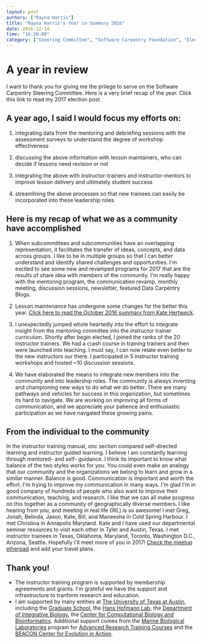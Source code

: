 ```yaml
---
layout: post
authors: ["Rayna Harris"]
title: "Rayna Harris's Year in Summary 2016"
date: 2016-12-14
time: "16:20:00"
category: ["Steering Committee", "Software Carpentry Foundation", "Election 2016"]
---
```


# A year in review 
I want to thank you for giving me the prilege to serve on the Software Carpentry Steering Committee. Here is a very brief recap of the year. Click this link to read my 2017 election post. 

## A year ago, I said I would focus my efforts on:

1. integrating data from the mentoring and debriefing sessions with the assessment surveys to understand the degree of workshop effectiveness 

2. discussing the above information with lesson maintainers, who can decide if lessons need revision or not

3. integrating the above with instructor-trainers and instructor-mentors to improve lesson delivery and ultimately student success

4. streamlining the above processes so that new trainees can easily be incorporated into these leadership roles

## Here is my recap of what we as a community have accomplished

1. When subcommittees and subcommunities have an overlapping representation, it facilitates the transfer of ideas, concepts, and data across groups. I like to be in multiple groups so that I can better understand and identify shared challenges and opportunities. I'm excited to see some new and revamped programs for 2017 that are the results of share idea with members of the community. I'm really happy with the mentoring program, the communication revamp, monthly meeting, discussion sessions, newsletter, featured Data Carpentry Blogs. 

2. Lesson maintenance has undergone some changes for the better this year. [Click here to read the October 2016 summary from Kate Hertweck](https://software-carpentry.org/blog/2016/10/maintainers-meeting.html).

3. I unexpectedly jumped whole heartedly into the effort to integrate insight from the mentoring committee into the instructor trainer curriculum. Shortly after begin elected, I joined the ranks of the 20 instructor trainers. We had a crash course in training trainers and then were launched into teaching. I must say, I can now relate even better to the new instructors our there. I participated in 5 instructor training workshops and hosted ~10 discussion sessions. 

4. We have elaborated the means to integrate new members into the community and into leadership roles. The community is always inventing and championing new ways to do what we do better. There are many pathways and vehicles for success in this organization, but sometimes its hard to navigate. We are working on improving all forms of communication, and we appreciate your patience and enthusiastic participation as we have navgated these growing pains. 

## From the individual to the community
In the instructor training manual, onc section compared self-directed learning and instructor guided learning. I believe I am constantly learning through mentored- and self- guidance. I think its important to know what balance of the two styles works for you. You could even make an analogy that our community and the organizations we belong to learn and grow in a similar manner. Balance is good.
Communication is important and worth the effort. I'm trying to improve my communication in many ways. I'm glad I'm in good company of hundreds of people who also want to improve their communication, teaching, and research. I like that we can all make progress on this together as a community of geographically diverse members. 
I like hearing from you, and meeting in real life (IRL) is so awesome! I met Greg, Jonah, Belinda, Jason, Kate, Bill, and Maneesha in Cold Spring Harbour. I met Christina in Annapolis Maryland. Kate and I have used our departmental seminar resources to visit each other in Tyler and Austin, Texas. I met instructor trainees in Texas, Oklahoma, Maryland, Toronto, Washington D.C., Arizona, Seattle. Hopefully I'll meet more of you in 2017! [Check the meetup etherpad](http://pad.software-carpentry.org/swc-events-meetup) and add your travel plans.  

## Thank you!
- The instructor training program is supported by membership agreements and grants. I'm grateful we have the support and infrastructure to tranform research and education. 
- I am supported by many entities at [The University of Texas at Austin](http://www.utexas.edu/), including the [Graduate School](https://gradschool.utexas.edu/), the [Hans Hofmann Lab](https://cichlid.biosci.utexas.edu/), the [Department of Integrative Biology](https://integrativebio.utexas.edu/), the [Center for Computational Biology and Bioinformatics](http://ccbb.utexas.edu/). Additional support comes from the [Marine Biological Laboratories](http://www.mbl.edu/) program for [Advanced Research Training Courses](http://www.mbl.edu/education/courses/) and the [BEACON Center for Evolution in Action](https://www3.beacon-center.org/).   